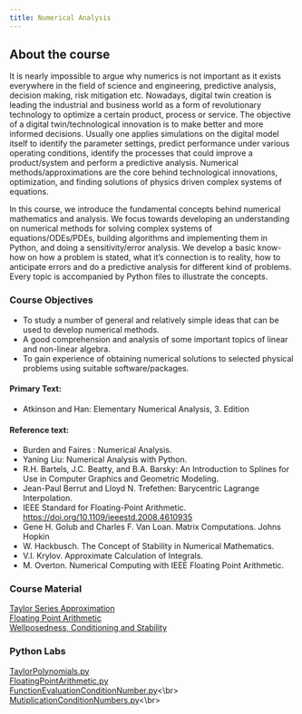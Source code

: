 ```yaml
---
title: Numerical Analysis
---
```


## About the course
It is nearly impossible to argue why numerics is not important as it exists everywhere in the field of science and engineering, predictive analysis, decision making, risk mitigation etc. Nowadays, digital twin creation is leading the industrial and business world as a form of revolutionary technology to optimize a certain product, process or
service. The objective of a digital twin/technological innovation is to make better and more informed decisions. Usually one applies simulations on the digital model itself to identify the parameter settings, predict performance under various operating conditions, identify the processes that could improve a product/system and perform a
predictive analysis. Numerical methods/approximations are the core behind technological innovations, optimization, and finding solutions of physics driven complex systems of equations.

In this course, we introduce the fundamental concepts behind numerical mathematics and analysis. We focus towards developing an understanding on numerical methods for solving complex systems of equations/ODEs/PDEs, building algorithms and implementing them in Python, and doing a sensitivity/error analysis. We develop a basic know-how on how a problem is stated, what it’s connection is to reality, how to anticipate errors and do a predictive analysis for different kind of problems. Every topic is accompanied by Python files to illustrate the concepts.

### Course Objectives
- To study a number of general and relatively simple ideas that can be used to develop numerical methods.
- A good comprehension and analysis of some important topics of linear and non-linear algebra.
- To gain experience of obtaining numerical solutions to selected physical problems using suitable
software/packages.

#### Primary Text:
- Atkinson and Han: Elementary Numerical Analysis, 3. Edition

#### Reference text:
- Burden and Faires : Numerical Analysis.
- Yaning Liu: Numerical Analysis with Python.
- R.H. Bartels, J.C. Beatty, and B.A. Barsky: An Introduction to Splines for Use in Computer Graphics and Geometric Modeling.
- Jean-Paul Berrut and Lloyd N. Trefethen: Barycentric Lagrange Interpolation.
- IEEE Standard for Floating-Point Arithmetic. https://doi.org/10.1109/ieeestd.2008.4610935
- Gene H. Golub and Charles F. Van Loan. Matrix Computations. Johns Hopkin
- W. Hackbusch. The Concept of Stability in Numerical Mathematics.
- V.I. Krylov. Approximate Calculation of Integrals.
- M. Overton. Numerical Computing with IEEE Floating Point Arithmetic.

### Course Material
[Taylor Series Approximation](/teaching/numerical_analysis/TaylorSeries.pdf)<br />
[Floating Point Arithmetic](/teaching/numerical_analysis/lecture_notes/FloatingPointArithmetic.pdf)<br />
[Wellposedness, Conditioning and Stability](/teaching/numerical_analysis/lecture_notes/Wellposedness_Conditioning_Stability.pdf)<br />


### Python Labs

[TaylorPolynomials.py](/teaching/numerical_analysis/python_labs/TaylorPolynomials.py)<br />
[FloatingPointArithmetic.py](/teaching/numerical_analysis/python_labs/FloatingPointArithmetic.py)<br />
[FunctionEvaluationConditionNumber.py](/teaching/numerical_analysis/python_labs/FunctionEvaluationConditionNumber.py)<\br>
[MutiplicationConditionNumbers.py](/teaching/numerical_analysis/python_labs/MultiplicationConditionNumbers.py)<\br>

